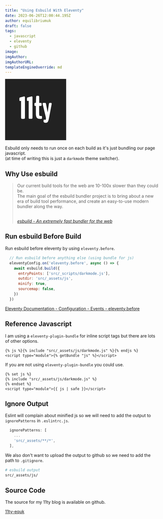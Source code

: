 ```yaml
---
title: "Using Esbuild With Eleventy"
date: 2023-06-26T12:00:44.195Z
author: equilibriumuk
draft: false
tags:
  - javascript
  - eleventy
  - github
image:
imgAuthor:
imgAuthorURL:
templateEngineOverride: md
---
```


![11ty logo](../_media/images/11ty-200.png)

Esbuild only needs to run once on each build as it's just bundling our page javascript.<br/>
(at time of writing this is just a `darkmode` theme switcher).

## Why Use esbuild

<blockquote><p>Our current build tools for the web are 10-100x slower than they could be.<br/>The main goal of the esbuild bundler project is to bring about a new era of build tool performance, and create an easy-to-use modern bundler along the way.</p>
<br/>
<cite><i class="fa-solid fa-link"></i> <a href="https://esbuild.github.io/" target="_blank" rel="noopener noreferrer">esbuild - An extremely fast bundler for the web</a></cite></blockquote>

## Run esbuild Before Build

Run esbuild before eleventy by using `eleventy.before`.

```js
  // Run esbuild before anything else (using bundle for js)
  eleventyConfig.on('eleventy.before', async () => {
    await esbuild.build({
      entryPoints: ['src/_scripts/darkmode.js'],
      outdir: 'src/_assets/js',
      minify: true,
      sourcemap: false,
    })
  })
```

<i class="fa-solid fa-link"></i> <a href="https://www.11ty.dev/docs/events/#eleventy.before" target="_blank" rel="noopener noreferrer">Eleventy Documentation - Configuration - Events - eleventy.before</a>

## Reference Javascript

I am using a `eleventy-plugin-bundle` for inline script tags but there are lots of other options.

```njk
{% js %}{% include "src/_assets/js/darkmode.js" %}{% endjs %}
<script type="module">{% getBundle "js" %}</script>
```

If you are not using `eleventy-plugin-bundle` you could use.

```njk
{% set js %}
{% include "src/_assets/js/darkmode.js" %}
{% endset %}
<script type="module">{{ js | safe }}</script>
```

## Ignore Output

Eslint will complain about minified js so we will need to add the output to `ignorePatterns` in `.eslintrc.js`.

```js
  ignorePatterns: [
    ...
    'src/_assets/**/*',
  ],

```

We also don't want to upload the output to github so we need to add the path to `.gitignore`.

```sh
# esbuild output
src/_assets/js/
```

## Source Code

The source for my 11ty blog is available on github.

<a class="github" href="https://github.com/equk/11ty-equk" aria-label="View on GitHub" target="_blank" rel="noopener noreferrer"><i class="fa-brands fa-github"></i> 11ty-equk</a>
